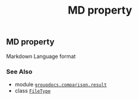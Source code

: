 ﻿---
title: MD property
second_title: GroupDocs.Comparison for Python via .NET API References
description: 
type: docs
url: /python-net/groupdocs.comparison.result/filetype/md/
is_root: false
weight: 740
---

## MD property


Markdown Language format

### See Also
* module [`groupdocs.comparison.result`](../../)
* class [`FileType`](/comparison/python-net/groupdocs.comparison.result/filetype)
